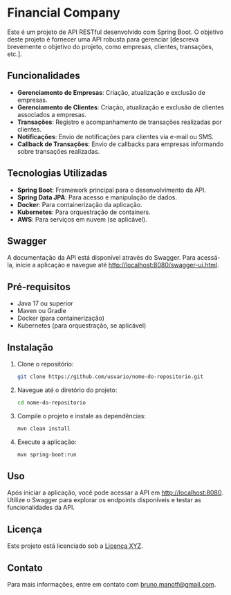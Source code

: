 # Financial Company

Este é um projeto de API RESTful desenvolvido com Spring Boot. O objetivo deste projeto é fornecer uma API robusta para gerenciar [descreva brevemente o objetivo do projeto, como empresas, clientes, transações, etc.].

## Funcionalidades

- **Gerenciamento de Empresas**: Criação, atualização e exclusão de empresas.
- **Gerenciamento de Clientes**: Criação, atualização e exclusão de clientes associados a empresas.
- **Transações**: Registro e acompanhamento de transações realizadas por clientes.
- **Notificações**: Envio de notificações para clientes via e-mail ou SMS.
- **Callback de Transações**: Envio de callbacks para empresas informando sobre transações realizadas.

## Tecnologias Utilizadas

- **Spring Boot**: Framework principal para o desenvolvimento da API.
- **Spring Data JPA**: Para acesso e manipulação de dados.
- **Docker**: Para containerização da aplicação.
- **Kubernetes**: Para orquestração de containers.
- **AWS**: Para serviços em nuvem (se aplicável).

## Swagger

A documentação da API está disponível através do Swagger. Para acessá-la, inicie a aplicação e navegue até [http://localhost:8080/swagger-ui.html](http://localhost:8080/swagger-ui.html).

## Pré-requisitos

- Java 17 ou superior
- Maven ou Gradle
- Docker (para containerização)
- Kubernetes (para orquestração, se aplicável)

## Instalação

1. Clone o repositório:
    ```bash
    git clone https://github.com/usuario/nome-do-repositorio.git
    ```

2. Navegue até o diretório do projeto:
    ```bash
    cd nome-do-repositorio
    ```

3. Compile o projeto e instale as dependências:
    ```bash
    mvn clean install
    ```

4. Execute a aplicação:
    ```bash
    mvn spring-boot:run
    ```

## Uso

Após iniciar a aplicação, você pode acessar a API em [http://localhost:8080](http://localhost:8080). Utilize o Swagger para explorar os endpoints disponíveis e testar as funcionalidades da API.

## Licença

Este projeto está licenciado sob a [Licença XYZ](LICENSE).

## Contato

Para mais informações, entre em contato com [bruno.manotf@gmail.com](bruno.manotf@gmail.com).
